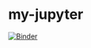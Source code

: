 # my-jupyter
[![Binder](https://mybinder.org/badge_logo.svg)](https://mybinder.org/v2/gh/Chris-440/my-jupyter/main)
